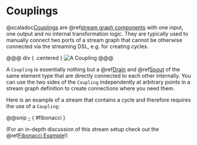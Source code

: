 Couplings
=========

@scaladoc[Couplings] are @ref[stream graph components] with one input, one output and no internal transformation logic.
They are typically used to manually connect two ports of a stream graph that cannot be otherwise connected via the
streaming DSL, e.g. for creating cycles.

@@@ div { .centered }
![A Coupling](.../coupling.svg)
@@@

A `Coupling` is essentially nothing but a @ref[Drain] and @ref[Spout] of the same element type that are directly
connected to each other internally. You can use the two sides of the `Coupling` independently at arbitrary points
in a stream graph definition to create connections where you need them.

Here is an example of a stream that contains a cycle and therefore requires the use of a `Coupling`:
 
@@snip [-]($test$/CouplingSpec.scala) { #fibonacci } 

(For an in-depth discussion of this stream setup check out the @ref[Fibonacci Example]!)

  [Couplings]: swave.core.Coupling
  [stream graph components]: ../basics.md#streams-as-graphs
  [Spout]: ../spouts.md
  [Drain]: ../drains.md
  [Fibonacci Example]: ../show-off/fibonacci.md